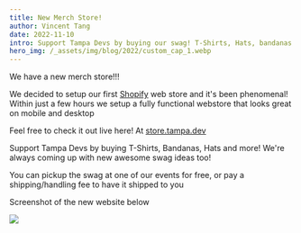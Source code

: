 ```yaml
---
title: New Merch Store!
author: Vincent Tang
date: 2022-11-10
intro: Support Tampa Devs by buying our swag! T-Shirts, Hats, bandanas and more!
hero_img: /_assets/img/blog/2022/custom_cap_1.webp
---
```


We have a new merch store!!!

We decided to setup our first [Shopify](https://shopify.com) web store and it's been phenomenal! Within just a few hours we setup a fully functional webstore that looks great on mobile and desktop

Feel free to check it out live here! At [store.tampa.dev](https://store.tampa.dev)

Support Tampa Devs by buying T-Shirts, Bandanas, Hats and more! We're always coming up with new awesome swag ideas too!

You can pickup the swag at one of our events for free, or pay a shipping/handling fee to have it shipped to you

Screenshot of the new website below

![](/_assets/img/blog/2022/new_merch_store.png)
